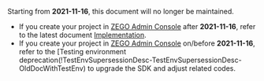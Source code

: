 

<div class="mk-warning">

Starting from **2021-11-16**, this document will no longer be maintained.
- If you create your project in [ZEGO Admin Console](https://console.zegocloud.com) after **2021-11-16**, refer to the latest document [Implementation](!ExpressVideoSDK-Integration/Solution_Implementation).
- If you create your project in [ZEGO Admin Console](https://console.zegocloud.com) on/before **2021-11-16**, refer to the [Testing environment deprecation(!TestEnvSupersessionDesc-TestEnvSupersessionDesc-OldDocWithTestEnv) to upgrade the SDK and adjust related codes.

</div>





